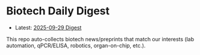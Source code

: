 # Biotech Daily Digest

- Latest: [2025-09-29 Digest](digest/2025-09-29.md)

This repo auto-collects biotech news/preprints that match our interests (lab automation, qPCR/ELISA, robotics, organ-on-chip, etc.).
